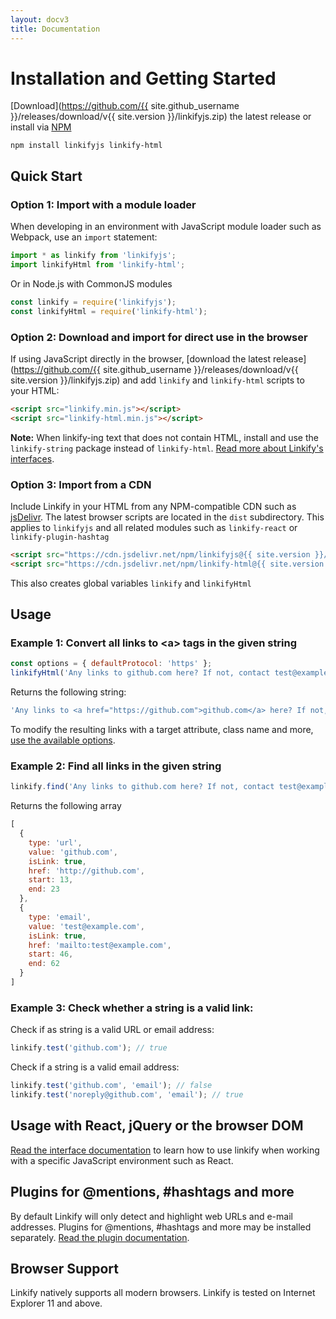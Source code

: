 ```yaml
---
layout: docv3
title: Documentation
---
```


# Installation and Getting Started

[Download](https://github.com/{{ site.github_username }}/releases/download/v{{ site.version }}/linkifyjs.zip) the latest release or install via [NPM](https://www.npmjs.com/)

```
npm install linkifyjs linkify-html
```

## Quick Start

### Option 1: Import with a module loader

When developing in an environment with JavaScript module loader such as Webpack,
use an `import` statement:

```js
import * as linkify from 'linkifyjs';
import linkifyHtml from 'linkify-html';
```

Or in Node.js with CommonJS modules

```js
const linkify = require('linkifyjs');
const linkifyHtml = require('linkify-html');
```

### Option 2: Download and import for direct use in the browser

If using JavaScript directly in the browser, [download the latest release](https://github.com/{{ site.github_username }}/releases/download/v{{ site.version }}/linkifyjs.zip)
and add `linkify` and `linkify-html` scripts to your HTML:

```html
<script src="linkify.min.js"></script>
<script src="linkify-html.min.js"></script>
```

**Note:** When linkify-ing text that does not contain HTML, install and use the
`linkify-string` package instead of `linkify-html`. [Read more about Linkify's
interfaces](interfaces.html).

### Option 3: Import from a CDN

Include Linkify in your HTML from any NPM-compatible CDN such as
[jsDelivr](https://www.jsdelivr.com/package/npm/linkifyjs?path=dist). The latest
browser scripts are located in the `dist` subdirectory. This applies
to `linkifyjs` and all related modules such as `linkify-react` or
`linkify-plugin-hashtag`

```html
<script src="https://cdn.jsdelivr.net/npm/linkifyjs@{{ site.version }}/dist/linkify.min.js"></script>
<script src="https://cdn.jsdelivr.net/npm/linkify-html@{{ site.version }}/dist/linkify-html.min.js"></script>
```

This also creates global variables `linkify` and `linkifyHtml`

## Usage

### Example 1: Convert all links to &lt;a&gt; tags in the given string

```js
const options = { defaultProtocol: 'https' };
linkifyHtml('Any links to github.com here? If not, contact test@example.com', options);
```

Returns the following string:

```js
'Any links to <a href="https://github.com">github.com</a> here? If not, contact <a href="mailto:test@example.com">test@example.com</a>'
```

To modify the resulting links with a target attribute, class name and more, [use
the available options](options.html).

### Example 2: Find all links in the given string

```js
linkify.find('Any links to github.com here? If not, contact test@example.com');
```

Returns the following array

```js
[
  {
    type: 'url',
    value: 'github.com',
    isLink: true,
    href: 'http://github.com',
    start: 13,
    end: 23
  },
  {
    type: 'email',
    value: 'test@example.com',
    isLink: true,
    href: 'mailto:test@example.com',
    start: 46,
    end: 62
  }
]
```

### Example 3: Check whether a string is a valid link:

Check if as string is a valid URL or email address:

```js
linkify.test('github.com'); // true
```

Check if a string is a valid email address:

```js
linkify.test('github.com', 'email'); // false
linkify.test('noreply@github.com', 'email'); // true
```

## Usage with React, jQuery or the browser DOM

[Read the interface documentation](interfaces.html) to learn how to use linkify
when working with a specific JavaScript environment such as React.

## Plugins for @mentions, #hashtags and more

By default Linkify will only detect and highlight web URLs and e-mail addresses.
Plugins for @mentions, #hashtags and more may be installed separately. [Read the
plugin documentation](plugins.html).

## Browser Support

Linkify natively supports all modern browsers. Linkify is tested on Internet
Explorer 11 and above.
